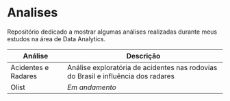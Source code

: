 # Analises
Repositório dedicado a mostrar algumas análises realizadas durante meus estudos na área de Data Analytics.

| Análise | Descrição |
| -------- | -------- |
| Acidentes e Radares | Análise exploratória de acidentes nas rodovias do Brasil e influência dos radares |
| Olist | *Em andamento* |

